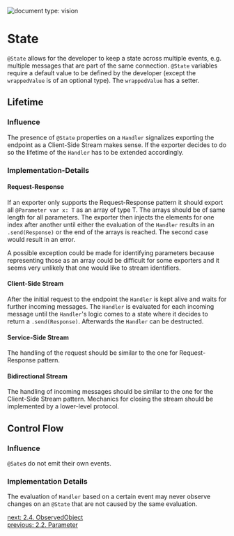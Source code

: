 ![document type: vision](https://themomax.github.io/resources/markdown-labels/document_type_vision.svg)

# State

`@State` allows for the developer to keep a state across multiple events, e.g. multiple messages that are part of the same connection. `@State` variables require a default value to be defined by the developer (except the `wrappedValue` is of an optional type). The `wrappedValue` has a setter.

## Lifetime

### Influence

The presence of `@State` properties on a `Handler` signalizes exporting the endpoint as a Client-Side Stream makes sense. If the exporter decides to do so the lifetime of the `Handler` has to be extended accordingly.

### Implementation-Details

#### Request-Response

If an exporter only supports the Request-Response pattern it should export all `@Parameter var x: T` as an array of type T. The arrays should be of same length for all parameters. The exporter then injects the elements for one index after another until either the evaluation of the `Handler` results in an `.send(Response)` or the end of the arrays is reached. The second case would result in an error.

A possible exception could be made for identifying parameters because representing those as an array could be difficult for some exporters and it seems very unlikely that one would like to stream identifiers.

#### Client-Side Stream

After the initial request to the endpoint the `Handler` is kept alive and waits for further incoming messages. The `Handler` is evaluated for each incoming message until the `Handler`'s logic comes to a state where it decides to return a `.send(Response)`. Afterwards the `Handler` can be destructed.

#### Service-Side Stream

The handling of the request should be similar to the one for Request-Response pattern.

#### Bidirectional Stream

The handling of incoming messages should be similar to the one for the Client-Side Stream pattern. Mechanics for closing the stream should be implemented by a lower-level protocol.


## Control Flow

### Influence

`@Sate`s do not emit their own events.

### Implementation Details

The evaluation of `Handler` based on a certain event may never observe changes on an `@State` that are not caused by the same evaluation. 

[next: 2.4. ObservedObject](./2.4.%20ObservedObject.md)  
[previous: 2.2. Parameter](./2.2.%20Parameter.md)
